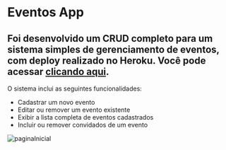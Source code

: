 # Eventos App
## Foi desenvolvido um CRUD completo para um sistema simples de gerenciamento de eventos, com deploy realizado no Heroku. Você pode acessar [clicando aqui](http://eventosappweb.herokuapp.com/). 

 O sistema inclui as seguintes funcionalidades: 
* Cadastrar um novo evento 
* Editar ou remover um evento existente 
* Exibir a lista completa de eventos cadastrados 
* Incluir ou remover convidados de um evento

![paginaInicial](https://i.ibb.co/qjtq1bQ/inicial.png)





